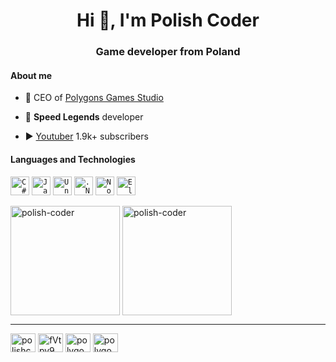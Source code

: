 <h1 align="center">Hi 👋, I'm Polish Coder</h1>
<h3 align="center">Game developer from Poland</h3>

#### About me

- 💼 CEO of [Polygons Games Studio](https://github.com/Polygons-Games-Studio)

- 🚗 **Speed Legends** developer

- ▶ [Youtuber](https://www.youtube.com/c/PolishCoder) 1.9k+ subscribers

#### Languages and Technologies

<code><img height="30" alt="C#" src="https://iconape.com/wp-content/files/sh/51404/svg/c--4.svg"></code>
<code><img height="30" alt="JavaScript" src="https://upload.wikimedia.org/wikipedia/commons/9/99/Unofficial_JavaScript_logo_2.svg"></code>
<code><img height="30" alt="Unity" src="https://i.redd.it/tu3gt6ysfxq71.png"></code>
<code><img height="30" alt=".NET" src="https://upload.wikimedia.org/wikipedia/commons/e/ee/.NET_Core_Logo.svg"></code>
<code><img height="30" alt="Node.js" src="https://cdn-icons-png.flaticon.com/512/5968/5968322.png"></code>
<code><img height="30" alt="Electron" src="https://upload.wikimedia.org/wikipedia/commons/9/91/Electron_Software_Framework_Logo.svg"></code>

<img align="center" height="175px" src="https://github-readme-stats.vercel.app/api/top-langs?username=polish-coder&show_icons=true&locale=en&layout=compact&theme=tokyonight" alt="polish-coder" /> <img align="center" height="175px" src="https://github-readme-streak-stats.herokuapp.com/?user=polish-coder&theme=tokyonight" alt="polish-coder" />

----------

<p align="left">
<a href="https://www.youtube.com/c/polishcoder" target="blank"><img align="center" src="https://raw.githubusercontent.com/rahuldkjain/github-profile-readme-generator/master/src/images/icons/Social/youtube.svg" alt="polishcoder" height="30" width="40" /></a>
<a href="https://discord.gg/fVtpv9wgM9" target="blank"><img align="center" src="https://raw.githubusercontent.com/rahuldkjain/github-profile-readme-generator/master/src/images/icons/Social/discord.svg" alt="fVtpv9wgM9" height="30" width="40" /></a>
<a href="https://twitter.com/polygons_games" target="blank"><img align="center" src="https://raw.githubusercontent.com/rahuldkjain/github-profile-readme-generator/master/src/images/icons/Social/twitter.svg" alt="polygons_games" height="30" width="40" /></a>
<a href="https://instagram.com/polygonsgames" target="blank"><img align="center" src="https://raw.githubusercontent.com/rahuldkjain/github-profile-readme-generator/master/src/images/icons/Social/instagram.svg" alt="polygonsgames" height="30" width="40" /></a>
</p>
